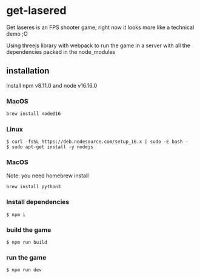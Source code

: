 # get-lasered

Get laseres is an FPS shooter game, right now it looks more like a technical demo ;O

Using threejs library with webpack to run the game in a server with all the dependencies packed in the node_modules

## installation
Install npm v8.11.0 and node v16.16.0
### MacOS
```bash
brew install node@16
```
### Linux
```shell
$ curl -fsSL https://deb.nodesource.com/setup_16.x | sudo -E bash -
$ sudo apt-get install -y nodejs
```
### MacOS
Note: you need homebrew install
```bash
brew install python3
```

### Install dependencies
```shell
$ npm i
```

### build the game
```shell
$ npm run build
```

### run the game
```shell
$ npm run dev
```

